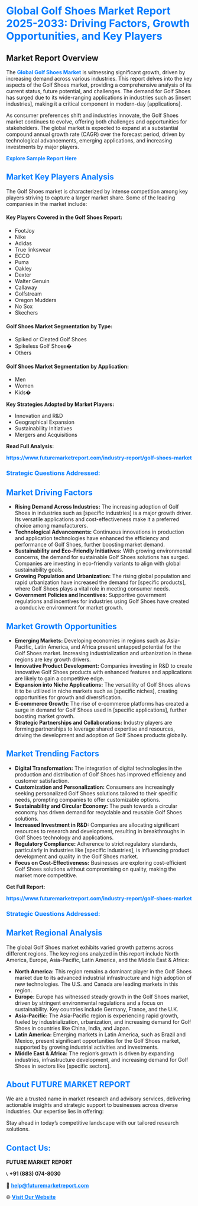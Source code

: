 <h1 style="color: #007BFF;">Global Golf Shoes Market Report 2025-2033: Driving Factors, Growth Opportunities, and Key Players</h1>

<section id="overview">
<h2>Market Report Overview</h2>
<p>The <a href="https://www.futuremarketreport.com/industry-report/golf-shoes-market" style="color: #007BFF; text-decoration: none;"><strong>Global Golf Shoes Market</strong></a> is witnessing significant growth, driven by increasing demand across various industries. This report delves into the key aspects of the Golf Shoes market, providing a comprehensive analysis of its current status, future potential, and challenges. The demand for Golf Shoes has surged due to its wide-ranging applications in industries such as [insert industries], making it a critical component in modern-day [applications].</p>
<p>As consumer preferences shift and industries innovate, the Golf Shoes market continues to evolve, offering both challenges and opportunities for stakeholders. The global market is expected to expand at a substantial compound annual growth rate (CAGR) over the forecast period, driven by technological advancements, emerging applications, and increasing investments by major players.</p>
</section>

<section id="overview">
<p><a href="https://www.futuremarketreport.com/request-sample/reportId=104074" style="color: #007BFF; text-decoration: none;"><strong>Explore Sample Report Here</strong></a></p>
</section>

<section id="key-players">
<h2 style="color: #007BFF;">Market Key Players Analysis</h2>
<p>The Golf Shoes market is characterized by intense competition among key players striving to capture a larger market share. Some of the leading companies in the market include:</p>
<h4>Key Players Covered in the Golf Shoes Report:</h4>
<ul><li>FootJoy</li><li>Nike</li><li>Adidas</li><li>True linkswear</li><li>ECCO</li><li>Puma</li><li>Oakley</li><li>Dexter</li><li>Walter Genuin</li><li>Callaway</li><li>Golfstream</li><li>Oregon Mudders</li><li>No Sox</li><li>Skechers</li></ul>
<h4>Golf Shoes Market Segmentation by Type:</h4>
<ul><li>Spiked or Cleated Golf Shoes</li><li>Spikeless Golf Shoes�</li><li>Others</li></ul>

<h4>Golf Shoes Market Segmentation by Application:</h4>
<ul><li>Men</li><li>Women</li><li>Kids�</li></ul>
<p><strong>Key Strategies Adopted by Market Players:</strong></p>
<ul>
<li>Innovation and R&D</li>
<li>Geographical Expansion</li>
<li>Sustainability Initiatives</li>
<li>Mergers and Acquisitions</li>
</ul>
</section>

<section>
<p><strong>Read Full Analysis: </strong></p><a href="https://www.futuremarketreport.com/industry-report/golf-shoes-market" style="color: #007BFF; text-decoration: none;"><strong>https://www.futuremarketreport.com/industry-report/golf-shoes-market</strong></a>
<h3 style="color: #007BFF;">Strategic Questions Addressed:</h3>
</section>

<section id="driving-factors">
<h2 style="color: #007BFF;">Market Driving Factors</h2>
<ul>
<li><strong>Rising Demand Across Industries:</strong> The increasing adoption of Golf Shoes in industries such as [specific industries] is a major growth driver. Its versatile applications and cost-effectiveness make it a preferred choice among manufacturers.</li>
<li><strong>Technological Advancements:</strong> Continuous innovations in production and application technologies have enhanced the efficiency and performance of Golf Shoes, further boosting market demand.</li>
<li><strong>Sustainability and Eco-Friendly Initiatives:</strong> With growing environmental concerns, the demand for sustainable Golf Shoes solutions has surged. Companies are investing in eco-friendly variants to align with global sustainability goals.</li>
<li><strong>Growing Population and Urbanization:</strong> The rising global population and rapid urbanization have increased the demand for [specific products], where Golf Shoes plays a vital role in meeting consumer needs.</li>
<li><strong>Government Policies and Incentives:</strong> Supportive government regulations and incentives for industries using Golf Shoes have created a conducive environment for market growth.</li>
</ul>
</section>

<section id="growth-opportunities">
<h2 style="color: #007BFF;">Market Growth Opportunities</h2>
<ul>
<li><strong>Emerging Markets:</strong> Developing economies in regions such as Asia-Pacific, Latin America, and Africa present untapped potential for the Golf Shoes market. Increasing industrialization and urbanization in these regions are key growth drivers.</li>
<li><strong>Innovative Product Development:</strong> Companies investing in R&D to create innovative Golf Shoes products with enhanced features and applications are likely to gain a competitive edge.</li>
<li><strong>Expansion into Niche Applications:</strong> The versatility of Golf Shoes allows it to be utilized in niche markets such as [specific niches], creating opportunities for growth and diversification.</li>
<li><strong>E-commerce Growth:</strong> The rise of e-commerce platforms has created a surge in demand for Golf Shoes used in [specific applications], further boosting market growth.</li>
<li><strong>Strategic Partnerships and Collaborations:</strong> Industry players are forming partnerships to leverage shared expertise and resources, driving the development and adoption of Golf Shoes products globally.</li>
</ul>
</section>

<section id="trending-factors">
<h2 style="color: #007BFF;">Market Trending Factors</h2>
<ul>
<li><strong>Digital Transformation:</strong> The integration of digital technologies in the production and distribution of Golf Shoes has improved efficiency and customer satisfaction.</li>
<li><strong>Customization and Personalization:</strong> Consumers are increasingly seeking personalized Golf Shoes solutions tailored to their specific needs, prompting companies to offer customizable options.</li>
<li><strong>Sustainability and Circular Economy:</strong> The push towards a circular economy has driven demand for recyclable and reusable Golf Shoes solutions.</li>
<li><strong>Increased Investment in R&D:</strong> Companies are allocating significant resources to research and development, resulting in breakthroughs in Golf Shoes technology and applications.</li>
<li><strong>Regulatory Compliance:</strong> Adherence to strict regulatory standards, particularly in industries like [specific industries], is influencing product development and quality in the Golf Shoes market.</li>
<li><strong>Focus on Cost-Effectiveness:</strong> Businesses are exploring cost-efficient Golf Shoes solutions without compromising on quality, making the market more competitive.</li>
</ul>
</section>

<section>
<p><strong>Get Full Report: </strong></p><a href="https://www.futuremarketreport.com/industry-report/golf-shoes-market" style="color: #007BFF; text-decoration: none;"><strong>https://www.futuremarketreport.com/industry-report/golf-shoes-market</strong></a>
<h3 style="color: #007BFF;">Strategic Questions Addressed:</h3>
</section>


<section id="regional-analysis">
<h2 style="color: #007BFF;">Market Regional Analysis</h2>
<p>The global Golf Shoes market exhibits varied growth patterns across different regions. The key regions analyzed in this report include North America, Europe, Asia-Pacific, Latin America, and the Middle East & Africa:</p>
<ul>
<li><strong>North America:</strong> This region remains a dominant player in the Golf Shoes market due to its advanced industrial infrastructure and high adoption of new technologies. The U.S. and Canada are leading markets in this region.</li>
<li><strong>Europe:</strong> Europe has witnessed steady growth in the Golf Shoes market, driven by stringent environmental regulations and a focus on sustainability. Key countries include Germany, France, and the U.K.</li>
<li><strong>Asia-Pacific:</strong> The Asia-Pacific region is experiencing rapid growth, fueled by industrialization, urbanization, and increasing demand for Golf Shoes in countries like China, India, and Japan.</li>
<li><strong>Latin America:</strong> Emerging markets in Latin America, such as Brazil and Mexico, present significant opportunities for the Golf Shoes market, supported by growing industrial activities and investments.</li>
<li><strong>Middle East & Africa:</strong> The region’s growth is driven by expanding industries, infrastructure development, and increasing demand for Golf Shoes in sectors like [specific sectors].</li>
</ul>
</section>

<footer>
<h2 style="color: #007BFF;">About FUTURE MARKET REPORT</h2>
<p>We are a trusted name in market research and advisory services, delivering actionable insights and strategic support to businesses across diverse industries. Our expertise lies in offering:</p>

<p>Stay ahead in today’s competitive landscape with our tailored research solutions.</p>

<h2 style="color: #007BFF;">Contact Us:</h2>
<p><strong>FUTURE MARKET REPORT</strong></p>
<p>📞 <strong>+91 (883) 074-8030</strong></p>
<p>📧 <strong><a href="mailto:help@futuremarketreport.com" style="color: #007BFF;">help@futuremarketreport.com</a></strong></p>
<p>🌐 <strong><a href="https://www.futuremarketreport.com/" style="color: #007BFF;">Visit Our Website</a></strong></p>
</footer>